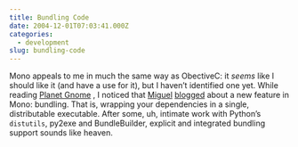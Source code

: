 ```yaml
---
title: Bundling Code
date: 2004-12-01T07:03:41.000Z
categories:
  - development
slug: bundling-code
---
```

Mono appeals to me in much the same way as ObectiveC: it _seems_ like I should like it (and have a use for it), but I haven’t identified one yet. While reading [Planet Gnome][1] , I noticed that [Miguel][2]  [blogged][3]  about a new feature in Mono: bundling. That is, wrapping your dependencies in a single, distributable executable. After some, uh, intimate work with Python’s `distutils`, py2exe and BundleBuilder, explicit and integrated bundling support sounds like heaven.



 [1]: http://planet.gnome.org
 [2]: http://primates.ximian.com/~miguel
 [3]: http://primates.ximian.com/~miguel/archive/2004/Dec-01.html
